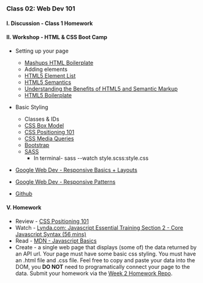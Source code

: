 ### Class 02: Web Dev 101

#### I. Discussion - Class 1 Homework

#### II. Workshop - HTML & CSS Boot Camp
* Setting up your page
	* [Mashups HTML Boilerplate](https://github.com/ITP-Mashups/Mashups/tree/master/02_Web_Dev_101/HTML_Boilerplate)
	* Adding elements
	* [HTML5 Element List](https://developer.mozilla.org/en-US/docs/Web/Guide/HTML/HTML5/HTML5_element_list)	
	* [HTML5 Semantics](http://diveintohtml5.info/semantics.html) 
	* [Understanding the Benefits of HTML5 and Semantic Markup](http://www.webmechanix.com/advantages-of-html5-and-semantic-markup)
	* [HTML5 Boilerplate](http://html5boilerplate.com/)
* Basic Styling
	* Classes & IDs
	* [CSS Box Model](http://css-tricks.com/the-css-box-model/)
	* [CSS Positioning 101](http://alistapart.com/article/css-positioning-101) 
	* [CSS Media Queries](https://developer.mozilla.org/en-US/docs/Web/Guide/CSS/Media_queries)
	* [Bootstrap](http://getbootstrap.com/)
	* [SASS](http://sass-lang.com)
		*   In terminal- sass --watch style.scss:style.css

* [Google Web Dev - Responsive Basics + Layouts](https://developers.google.com/web/fundamentals/design-and-ui/responsive/)
* [Google Web Dev - Responsive Patterns](https://developers.google.com/web/fundamentals/design-and-ui/responsive/patterns/?hl=en)
* [Github](https://www.github.com)


#### V. Homework
* Review - [CSS Positioning 101](http://alistapart.com/article/css-positioning-101)
* Watch - [Lynda.com: Javascript Essential Training Section 2 - Core Javascript Syntax (56 mins)](http://www.nyu.edu/lynda)
* Read - [MDN - Javascript Basics](https://developer.mozilla.org/en-US/Learn/Getting_started_with_the_web/JavaScript_basics)  
* Create - a single web page that displays (some of) the data returned by an API url. Your page must have some basic css styling. You must have an .html file and .css file. Feel free to copy and paste your data into the DOM, you **DO NOT** need to programatically connect your page to the data. Submit your homework via the [Week 2 Homework Repo](https://github.com/ITP-Mashups/Class2Homework).

